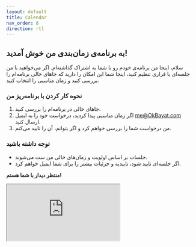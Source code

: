 ```yaml
---
layout: default
title: Calendar
nav_order: 8
direction: rtl
---
```


## به برنامه‌ی زمان‌بندی من خوش آمدید!
سلام، اینجا من برنامه‌ی خودم رو با شما به اشتراک گذاشته‌ام. اگر می‌خواهید با من جلسه‌ای یا قراری تنظیم کنید، اینجا شما این امکان را دارید که جاهای خالی برنامه‌ام را بررسی کنید و زمان مناسبی را انتخاب کنید.

### نحوه کار کردن با برنامه‌ریز من

1. جاهای خالی در برنامه‌ام را بررسی کنید.
2. اگر زمان مناسبی پیدا کردید، درخواست خود را به ایمیل me@OkBayat.com ارسال کنید.
3. من درخواست شما را بررسی خواهم کرد و اگر بتوانم، آن را تایید می‌کنم.

### توجه داشته باشید

- جلسات بر اساس اولویت و زمان‌های خالی من ست می‌شوند.
- اگر جلسه‌ای تایید شود، تاییدیه و جزئیات بیشتر را برای شما ایمیل خواهم کرد.

**منتظر دیدار با شما هستم!**

<iframe src="https://calendar.google.com/calendar/embed?height=600&wkst=7&bgcolor=%23ffffff&ctz=Asia%2FTehran&showTitle=1&mode=WEEK&showCalendars=0&title=Mohammad%20Bayat%20Calendar&showTabs=1&showPrint=1&showDate=1&showNav=1&src=b2suYmF5YXRAZ21haWwuY29t&color=%23039BE5" class="calendar"></iframe>
